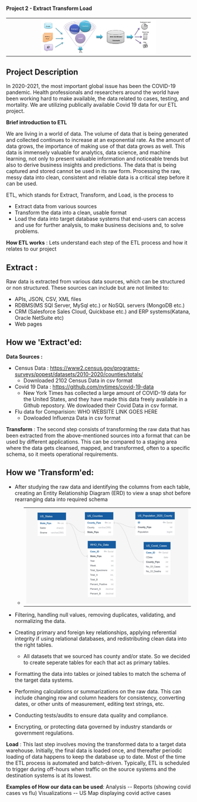 #### Project 2 - **Extract Transform Load**

<table><tr><td align="center"><img src="Images/ETL_img_sm.jpg" width="64%"></tr></td></table>

## Project Description 
In 2020-2021, the most important global issue has been the COVID-19 pandemic. Health professionals and researchers around the world have been working hard to make available, the data related to cases, testing, and mortality. We are utilizing publically available Covid 19 data for our ETL project. 

**Brief introduction to ETL** 

We are living in a world of data. The volume of data that is being generated and collected continues to increase at an exponential rate.
As the amount of data grows, the importance of making use of that data grows as well. This data is immensely valuable for analytics, data science, and machine learning, not only to present valuable information and noticeable trends but also to derive business insights and predictions.
The data that is being captured and stored cannot be used in its raw form. Processing the raw, messy data into clean, consistent and reliable data is a critical step before it can be used.

ETL, which stands for Extract, Transform, and Load, is the process to
* Extract data from various sources 
* Transform the data into a clean, usable format
* Load the data into target database systems that end-users can access and use for further analysis, to make business decisions and, to solve problems.

**How ETL works** : Lets understand each step of the ETL process and how it relates to our project

## Extract : 
Raw data is extracted from various data sources, which can be structured or non structured. These sources can include but are not limited to:

* APIs, JSON, CSV, XML files
* RDBMS(MS SQl Server, MySql etc.) or NoSQL servers (MongoDB etc.)
* CRM (Salesforce Sales Cloud, Quickbase etc.) and ERP systems(Katana, Oracle NetSuite etc)
* Web pages

## How we 'Extract'ed:
**Data Sources :**
* Census Data : https://www2.census.gov/programs-surveys/popest/datasets/2010-2020/counties/totals/
    * Downloaded 2102 Census Data in csv format
* Covid 19 Data  : https://github.com/nytimes/covid-19-data
    * New York Times has collected a large amount of COVID-19 data for the United States, and they have made this data freely available in a Github repostory. We dowloaded their Covid Data in csv format.    
* Flu data for Comparision: WHO WEBSITE LINK GOES HERE
    * Dowloaded Influenza Data in csv format

**Transform** : The second step consists of transforming the raw data that has been extracted from the above-mentioned sources into a format that can be used by different applications.
This can be compared to a staging area where the data gets cleansed, mapped, and transformed, often to a specific schema, so it meets operational requirements. 

## How we 'Transform'ed:
* After studying the raw data and identifying the columns from each table, creating an Entity Relationship Diagram (ERD) to view a snap shot before rearranging data into required schema <br />

    * <table><tr><td align="center"><img src="Images/ERD.jpg"></tr></td></table>
* Filtering, handling null values, removing duplicates, validating, and normalizing the data.
* Creating primary and foreign key relationships, applying referential integrity if using relational databases, and redistributing clean data into the right tables.
    * All datasets that we sourced has county and/or state. So we decided to create seperate tables for each that act as primary tables.

* Formatting the data into tables or joined tables to match the schema of the target data systems.
* Performing calculations or summarizations on the raw data. This can include changing row and column headers for consistency, converting dates,  or other units of measurement, editing text strings, etc.
* Conducting tests/audits to ensure data quality and compliance.
* Encrypting, or protecting data governed by industry standards or government regulations.

**Load** : This last step involves moving the transformed data to a target data warehouse. Initially, the final data is loaded once, and thereafter periodic loading of data happens to keep the database up to date. Most of the time the ETL process is automated and batch-driven. Typically, ETL is scheduled to trigger during off-hours when traffic on the source systems and the destination systems is at its lowest.

**Examples of How our data can be used**:
Analysis -- Reports (showing covid cases vs flu)
Visualizations -- US Map displaying covid active cases 

